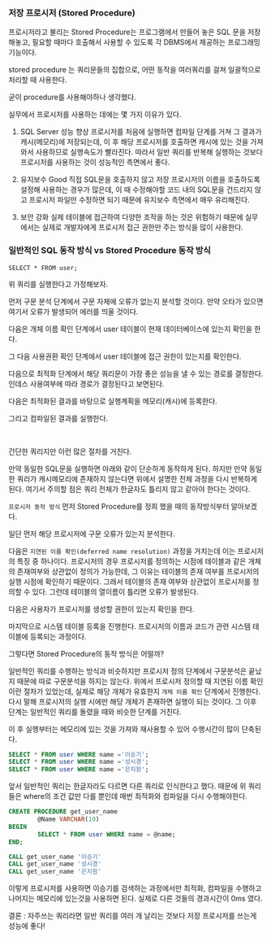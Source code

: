 ### 저장 프로시저 (Stored Procedure)

프로시저라고 불리는 Stored Procedure는 프로그램에서 만들어 놓은 SQL 문을 저장해놓고, 필요할 때마다 호출해서 사용할 수 있도록 각 DBMS에서 제공하는 프로그래밍 기능이다.

stored procedure 는 쿼리문들의 집합으로, 어떤 동작을 여러쿼리를 걸쳐 일괄적으로 처리할 때 사용한다.

굳이 procedure를 사용해야하나 생각했다.

실무에서 프로시저를 사용하는 데에는 몇 가지 이유가 있다.

1. SQL Server 성능 향상
   프로시저를 처음에 실행하면 컴파일 단계를 거쳐 그 결과가 캐시(메모리)에 저장되는데, 이 후 해당 프로시저를 호출하면 캐시에 있는 것을 가져와서 사용하므로 실행속도가 빨라진다.
   따라서 일반 쿼리를 반복해 실행하는 것보다 프로시저를 사용하는 것이 성능적인 측면에서 좋다.

2. 유지보수 Good
   직접 SQL문을 호출하지 않고 저장 프로시저의 이름을 호출하도록 설정해 사용하는 경우가 많은데, 이 때 수정해야할 코드 내의 SQL문을 건드리지 않고 프로시저 파일만 수정하면 되기 때문에 유지보수 측면에서 매우 유리해진다.

3. 보안 강화
   실제 테이블에 접근하여 다양한 조작을 하는 것은 위험하기 때문에 실무에서는 실제로 개발자에게 프로시저 접근 권한만 주는 방식을 많이 사용한다.

### 일반적인 SQL 동작 방식 vs Stored Procedure 동작 방식

```
SELECT * FROM user;
```

위 쿼리를 실행한다고 가정해보자.

먼저 구문 분석 단계에서 구문 자체에 오류가 없는지 분석할 것이다. 만약 오타가 있으면 여기서 오류가 발생되어 에러를 띄울 것이다.

다음은 개체 이름 확인 단계에서 user 테이블이 현재 데이터베이스에 있는지 확인을 한다.

그 다음 사용권환 확인 단계에서 user 테이블에 접근 권한이 있는지를 확인한다.

다음으로 최적화 단계에서 해당 쿼리문이 가장 좋은 성능을 낼 수 있는 경로를 결정한다. 인데스 사용여부에 따라 경로가 결정된다고 보면된다.

다음은 최적화된 결과를 바탕으로 실행계획을 메모리(캐시)에 등록한다.

그리고 컴파일된 결과를 실행한다.

<br>

간단한 쿼리지만 이런 많은 절차를 거친다.

만약 동일한 SQL문을 실행하면 아래와 같이 단순하게 동작하게 된다.
하지만 만약 동일한 쿼리가 캐시메모리에 존재하지 않는다면 위에서 설명한 전체 과정을 다시 반복하게 된다. 여기서 주의할 점은 쿼리 전체가 한글자도 틀리지 않고 같아야 한다는 것이다.

`프로시저 동작 방식`
먼저 Stored Procedure를 정희 했을 때의 동작방식부터 알아보겠다.

일단 먼저 해당 프로시저에 구문 오류가 있는지 분석한다.

다음은 `지연된 이름 확인(deferred name resolution)` 과정을 거치는데 이는 프로시저의 특징 중 하나이다.
프로시저의 경우 프로시저를 정의하는 시점에 테이블과 같은 개체의 존재여부와 상관없이 정의가 가능한데, 그 이유는 테이블의 존재 여부를 프로시저의 실행 시점에 확인하기 때문이다. 그래서 테이블의 존재 여부와 상관없이 프로시저를 정의할 수 있다. 그런데 테이블의 열이름이 틀리면 오류가 발생된다.

다음은 사용자가 프로시저를 생성할 권한이 있는지 확인을 한다.

마지막으로 시스템 테이블 등록을 진행한다. 프로시저의 이름과 코드가 관련 시스템 테이블에 등록되는 과정이다.

그렇다면 Stored Procedure의 동작 방식은 어떨까?

일반적인 쿼리를 수행하는 방식과 비슷하지만 프로시저 정의 단계에서 구문분석은 끝났지 때문에 따로 구문분석을 하지는 않는다.
위에서 프로시저 정의할 때 지연된 이름 확인이란 절차가 있었는데, 실제로 해당 개체가 유효한지 `개체 이름 확인` 단계에서 진행한다. 다시 말해 프로시저의 실행 시에만 해당 개체가 존재하면 실행이 되는 것이다.
그 이후 단계는 일반적인 쿼리를 돌렸을 때와 비슷한 단계를 거친다.

이 후 실행부터는 메모리에 있는 것을 가져와 재사용할 수 있어 수행시간이 많이 단축된다.

```sql
SELECT * FROM user WHERE name ='이승기';
SELECT * FROM user WHERE name ='성시경';
SELECT * FROM user WHERE name ='은지원';
```

앞서 일반적인 쿼리는 한글자라도 다르면 다른 쿼리로 인식한다고 했다. 때문에 위 쿼리들은 where의 조건 값만 다를 뿐인데 매번 최적화와 컴파일을 다시 수행해야한다.

```sql
CREATE PROCEDURE get_user_name
        @Name VARCHAR(10)
BEGIN
        SELECT * FROM user WHERE name = @name;
END;
```

```sql
CALL get_user_name '이승기'
CALL get_user_name '성시경'
CALL get_user_name '은지원'
```

이렇게 프로시저를 사용하면 이승기를 검색하는 과정에서만 최적화, 컴파일을 수행하고 나머지는 메모리에 있는것을 사용하면 된다. 실제로 다른 것들의 경과시간이 0ms 였다.

결론 : 자주쓰는 쿼리라면 일반 쿼리를 여러 개 날리는 것보다 저장 프로시저를 쓰는게 성능에 좋다!
